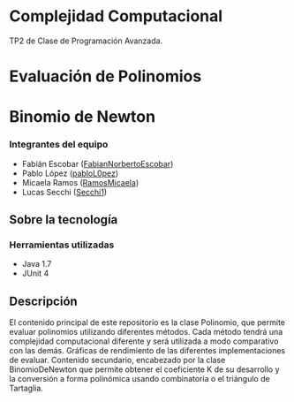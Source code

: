 # Complejidad Computacional
TP2 de Clase de Programación Avanzada.

# Evaluación de Polinomios
# Binomio de Newton

### Integrantes del equipo

* Fabián Escobar ([FabianNorbertoEscobar](https://github.com/FabianNorbertoEscobar))
* Pablo López ([pabloL0pez](https://github.com/pabloL0pez))
* Micaela Ramos ([RamosMicaela](https://github.com/RamosMicaela))
* Lucas Secchi ([Secchi1](https://github.com/Secchi1))

## Sobre la tecnología

### Herramientas utilizadas

* Java 1.7
* JUnit 4

## Descripción
El contenido principal de este repositorio es la clase Polinomio, que permite evaluar polinomios utilizando diferentes métodos.
Cada método tendrá una complejidad computacional diferente y será utilizada a modo comparativo con las demás.
Gráficas de rendimiento de las diferentes implementaciones de evaluar. 
Contenido secundario, encabezado por la clase BinomioDeNewton que permite obtener el coeficiente K de su desarrollo y la conversión a forma polinómica usando combinatoria o el triángulo de Tartaglia.
